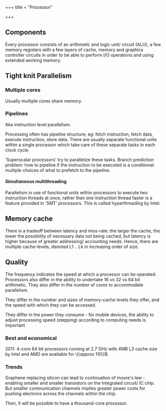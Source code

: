 +++
title = "Processor"

+++
## Components
Every processor consists of an arithmetic and logic unit/ circuit (ALU), a few memory registers with a few layers of cache, memory and graphics controller circuits in order to be able to perform I/O operations and using extended working memory.

## Tight knit Parallelism
### Multiple cores
Usually multiple cores share memory.

### Pipelines
Aka instruction level parallelism. 

Processing often has pipeline structure; eg: fetch instruction, fetch data, execute instruction, store data. There are usually separate functional units within a single processor which take care of these separate tasks in each clock cycle.

'Superscalar processors' try to parallelize these tasks. Branch prediction problem: how to pipeline if the instruction to be executed is a conditional: multiple choices of what to prefetch to the pipeline.

#### Simultaneous multithreading
Parallelism in use of functional units within processors to execute two instruction threads at once, rather than one instruction thread faster is a feature provided in 'SMT' processors. This is called hyperthreading by Intel.

## Memory cache
There is a tradeoff between latency and miss-rate: the larger the cache, the lower the possibility of necessary data not being cached, but latency is higher because of greater addressing/ accounting needs. Hence, there are multiple cache-levels, denoted L1 .. Lk in increasing order of size.

## Quality
The frequency indicates the speed at which a processor can be operated. Processors also differ in the ability to undertake 16 vs 32 vs 64 bit arithmetic. They also differ in the number of cores to accommodate parallelism.

They differ in the number and sizes of memory-cache levels they offer, and the speed with which they can be accessed.

They differ in the power they consume - for mobile devices, the ability to adjust processing speed (stepping) according to computing needs is important.

### Best and economical
2011: 4-core 64 bit processors running at 2.7 GHz with 4MB L3 cache size by Intel and AMD are available for \\(\approx 110\\\)$.

### Trends
Graphene replacing silicon can lead to continuation of moore's law - enabling smaller and smaller transistors on the Integrated circuit/ IC chip. But smaller communication channels implies greater power costs for pushing electrons across the channels within the chip.

Then, it will be possible to have a thousand-core processor.
